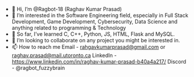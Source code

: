 - 👋 Hi, I’m @Ragbot-18 (Raghav Kumar Prasad)
- 👀 I’m interested in the Software Engineering field, especially in Full Stack Development, Game Development, Cybersecurity, Data Science and anything related to programming & Technology
- 🌱 So far, I’ve learned C, C++, Python, JS, HTML, Flask and MySQL.
- 💞️ I’m looking to collaborate on any project you might be interested in.
- 📫 How to reach me 
      Email - rahgavkumarprasad@gmail.com or raghav.prasad@mail.utoronto.ca
      LinkedIn  - https://www.linkedin.com/in/raghav-kumar-prasad-b40a4a217/
      Discord - @ragbot_fuzzybrain
      

<!---
Ragbot-18/Ragbot-18 is a ✨ special ✨ repository because its `README.md` (this file) appears on your GitHub profile.
You can click the Preview link to take a look at your changes.
--->
